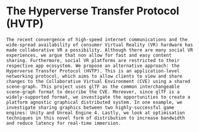 # The Hyperverse Transfer Protocol (HVTP)


    The recent convergence of high-speed internet communications and the wide-spread availability of consumer Virtual Reality (VR) hardware has made collaborative VR a possibility. Although there are many social VR experiences, we argue that non allow for fast and easy content sharing. Furthermore, social VR platforms are restricted to their respective app ecosystem. We propose an alternative approach: the Hyperverse Transfer Protocol (HVTP). This is an application-level networking protocol, which aims to allow clients to view and share changes to the Collaborative Virtual Environment (CVE) using a shared scene-graph. This project uses glTF as the common interchangeable scene-graph format to describe the CVE. Moreover, since glTF is a widely-supported format, we investigate the opportunities to create a platform agnostic graphical distributed system. In one example, we investigate sharing graphics between two highly-successful game engines: Unity and Unreal Engine 4. Lastly, we look at optimisation techniques in this novel form of distribution to increase bandwidth and reduce latency for real-time immersion.
